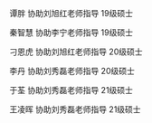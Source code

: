 谭胖 协助刘旭红老师指导 19级硕士

秦智慧 协助李宁老师指导 19级硕士

刁恩虎 协助刘旭红老师指导 20级硕士

李丹 协助刘秀磊老师指导 20级硕士

于荃 协助刘秀磊老师指导 21级硕士

王凌晖 协助刘秀磊老师指导 21级硕士